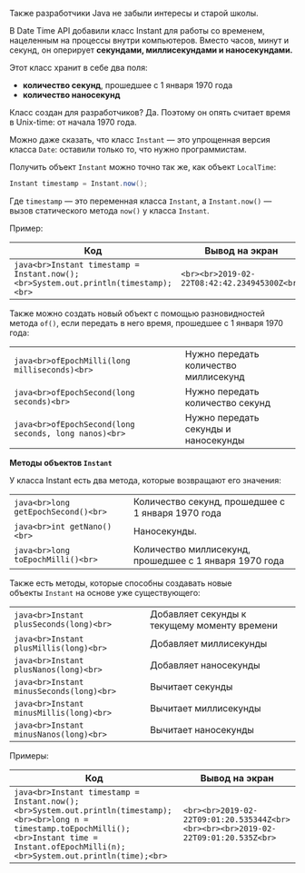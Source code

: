 Также разработчики Java не забыли интересы и старой школы.

В Date Time API добавили класс Instant для работы со временем, нацеленным на процессы внутри компьютеров. Вместо часов, минут и секунд, он оперирует **секундами, миллисекундами и наносекундами.**

Этот класс хранит в себе два поля:

- **количество секунд**, прошедшее с 1 января 1970 года
- **количество наносекунд**

Класс создан для разработчиков? Да. Поэтому он опять считает время в Unix-time: от начала 1970 года.

Можно даже сказать, что класс `Instant` — это упрощенная версия класса `Date`: оставили только то, что нужно программистам.

Получить объект `Instant` можно точно так же, как объект `LocalTime`:

```java
Instant timestamp = Instant.now();
```

Где `timestamp` — это переменная класса `Instant`, а `Instant.now()` — вызов статического метода `now()` у класса `Instant`.

Пример:

|Код|Вывод на экран|
|---|---|
|```java<br>Instant timestamp = Instant.now();<br>System.out.println(timestamp);<br>```|```<br><br>2019-02-22T08:42:42.234945300Z<br>```|

Также можно создать новый объект с помощью разновидностей метода `of()`, если передать в него время, прошедшее с 1 января 1970 года:

|   |   |
|---|---|
|```java<br>ofEpochMilli(long milliseconds)<br>```|Нужно передать количество миллисекунд|
|```java<br>ofEpochSecond(long seconds)<br>```|Нужно передать количество секунд|
|```java<br>ofEpochSecond(long seconds, long nanos)<br>```|Нужно передать секунды и наносекунды|

**Методы объектов `Instant`**

У класса Instant есть два метода, которые возвращают его значения:

|   |   |
|---|---|
|```java<br>long getEpochSecond()<br>```|Количество секунд, прошедшее с 1 января 1970 года|
|```java<br>int getNano()<br>```|Наносекунды.|
|```java<br>long toEpochMilli()<br>```|Количество миллисекунд, прошедшее с 1 января 1970 года|

Также есть методы, которые способны создавать новые объекты `Instant` на основе уже существующего:

|   |   |
|---|---|
|```java<br>Instant plusSeconds(long)<br>```|Добавляет секунды к текущему моменту времени|
|```java<br>Instant plusMillis(long)<br>```|Добавляет миллисекунды|
|```java<br>Instant plusNanos(long)<br>```|Добавляет наносекунды|
|```java<br>Instant minusSeconds(long)<br>```|Вычитает секунды|
|```java<br>Instant minusMillis(long)<br>```|Вычитает миллисекунды|
|```java<br>Instant minusNanos(long)<br>```|Вычитает наносекунды|

Примеры:

|Код|Вывод на экран|
|---|---|
|```java<br>Instant timestamp = Instant.now();<br>System.out.println(timestamp);<br><br>long n = timestamp.toEpochMilli();<br>Instant time = Instant.ofEpochMilli(n);<br>System.out.println(time);<br>```|```<br><br>2019-02-22T09:01:20.535344Z<br><br><br><br>2019-02-22T09:01:20.535Z<br>```|

